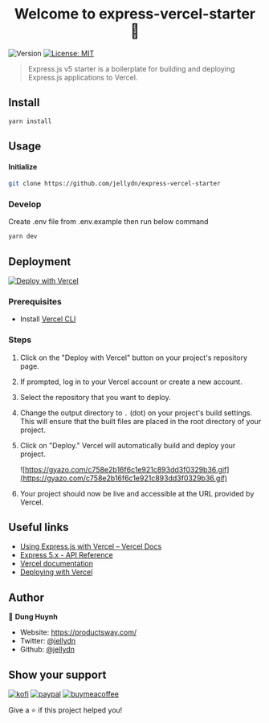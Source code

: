 <h1 align="center">Welcome to express-vercel-starter 👋</h1>
<p>
  <img alt="Version" src="https://img.shields.io/badge/version-1.0.0-blue.svg?cacheSeconds=2592000" />
  <a href="#" target="_blank">
    <img alt="License: MIT" src="https://img.shields.io/badge/License-MIT-yellow.svg" />
  </a>
</p>

> Express.js v5 starter is a boilerplate for building and deploying Express.js applications to Vercel.

## Install

```sh
yarn install
```

## Usage

#### Initialize

```sh
git clone https://github.com/jellydn/express-vercel-starter
```

### Develop

Create .env file from .env.example then run below command

```sh
yarn dev
```

## Deployment

[![Deploy with Vercel](https://vercel.com/button)](https://vercel.com/new/clone?repository-url=https%3A%2F%2Fgithub.com%2Fjellydn%2Fvercel-express-demo)

### Prerequisites

- Install [Vercel CLI](https://vercel.com/download)

### Steps

1.  Click on the "Deploy with Vercel" button on your project's repository page.
2.  If prompted, log in to your Vercel account or create a new account.
3.  Select the repository that you want to deploy.
4.  Change the output directory to `.` (dot) on your project's build settings. This will ensure that the built files are placed in the root directory of your project.
5.  Click on "Deploy." Vercel will automatically build and deploy your project.

    ![https://gyazo.com/c758e2b16f6c1e921c893dd3f0329b36.gif](https://gyazo.com/c758e2b16f6c1e921c893dd3f0329b36.gif)

6.  Your project should now be live and accessible at the URL provided by Vercel.

## Useful links

- [Using Express.js with Vercel – Vercel Docs](https://vercel.com/guides/using-express-with-vercel)
- [Express 5.x - API Reference](https://expressjs.com/en/5x/api.html)
- [Vercel documentation](https://vercel.com/docs)
- [Deploying with Vercel](https://vercel.com/docs/v2/git-integrations/vercel-for-github#deploying-with-vercel)

## Author

👤 **Dung Huynh**

- Website: https://productsway.com/
- Twitter: [@jellydn](https://twitter.com/jellydn)
- Github: [@jellydn](https://github.com/jellydn)

## Show your support

[![kofi](https://img.shields.io/badge/Ko--fi-F16061?style=for-the-badge&logo=ko-fi&logoColor=white)](https://ko-fi.com/dunghd)
[![paypal](https://img.shields.io/badge/PayPal-00457C?style=for-the-badge&logo=paypal&logoColor=white)](https://paypal.me/dunghd)
[![buymeacoffee](https://img.shields.io/badge/Buy_Me_A_Coffee-FFDD00?style=for-the-badge&logo=buy-me-a-coffee&logoColor=black)](https://www.buymeacoffee.com/dunghd)

Give a ⭐️ if this project helped you!
